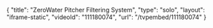 {
    "title": "ZeroWater Pitcher Filtering System",
    "type": "solo",
    "layout": "iframe-static",
    "videoId": "111180074",
    "url": "\/tvpembed\/111180074"
}